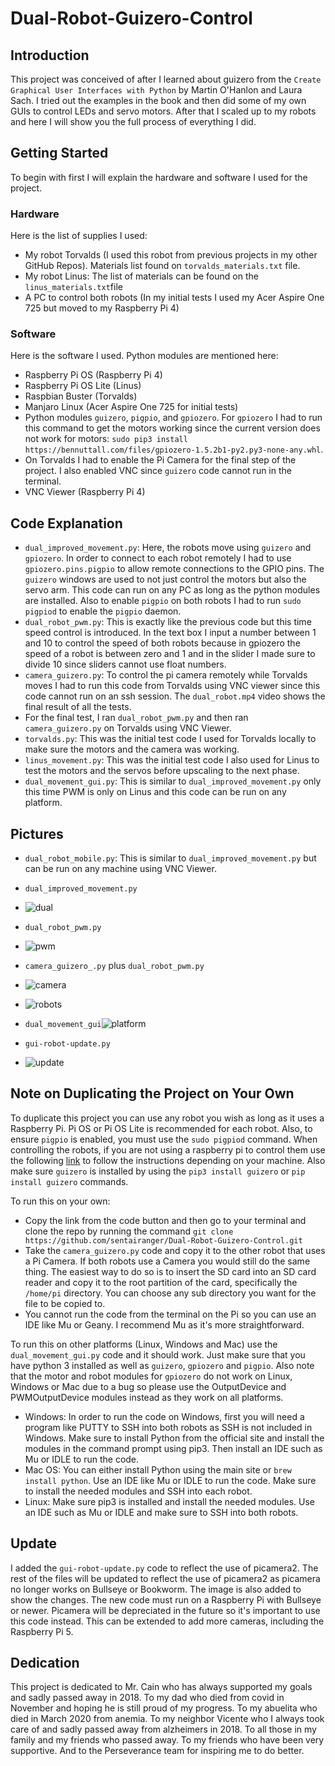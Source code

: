 # Dual-Robot-Guizero-Control

## Introduction

This project was conceived of after I learned about guizero from the `Create Graphical User Interfaces with Python` by Martin O'Hanlon and Laura Sach. I tried out the examples in the book and then did some of my own GUIs to control LEDs and servo motors. After that I scaled up to my robots and here I will show you the full process of everything I did. 

## Getting Started

To begin with first I will explain the hardware and software I used for the project. 

### Hardware

Here is the list of supplies I used:

* My robot Torvalds (I used this robot from previous projects in my other GitHub Repos). Materials list found on `torvalds_materials.txt` file.
* My robot Linus: The list of materials can be found on the `linus_materials.txt`file
* A PC to control both robots (In my initial tests I used my Acer Aspire One 725 but moved to my Raspberry Pi 4)

### Software

Here is the software I used. Python modules are mentioned here:

* Raspberry Pi OS (Raspberry Pi 4)
* Raspberry Pi OS Lite (Linus)
* Raspbian Buster (Torvalds)
* Manjaro Linux (Acer Aspire One 725 for initial tests)
* Python modules `guizero`, `pigpio`, and `gpiozero`. For `gpiozero` I had to run this command to get the motors working since the current version does not work for motors: `sudo pip3 install https://bennuttall.com/files/gpiozero-1.5.2b1-py2.py3-none-any.whl`. 
* On Torvalds I had to enable the Pi Camera for the final step of the project. I also enabled VNC since `guizero` code cannot run in the terminal. 
* VNC Viewer (Raspberry Pi 4)

## Code Explanation

* `dual_improved_movement.py`: Here, the robots move using `guizero` and `gpiozero`. In order to connect to each robot remotely I had to use `gpiozero.pins.pigpio` to allow remote connections to the GPIO pins. The `guizero` windows are used to not just control the motors but also the servo arm. This code can run on any PC as long as the python modules are installed. Also to enable `pigpio` on both robots I had to run `sudo pigpiod` to enable the `pigpio` daemon. 
* `dual_robot_pwm.py`: This is exactly like the previous code but this time speed control is introduced. In the text box I input a number between 1 and 10 to control the speed of both robots because in gpiozero the speed of a robot is between zero and 1 and in the slider I made sure to divide 10 since sliders cannot use float numbers.
* `camera_guizero.py`: To control the pi camera remotely while Torvalds moves I had to run this code from Torvalds using VNC viewer since this code cannot run on an ssh session. The `dual_robot.mp4` video shows the final result of all the tests.
* For the final test, I ran `dual_robot_pwm.py` and then ran `camera_guizero.py` on Torvalds using VNC Viewer.
* `torvalds.py`: This was the initial test code I used for Torvalds locally to make sure the motors and the camera was working.
* `linus_movement.py`: This was the initial test code I also used for Linus to test the motors and the servos before upscaling to the next phase.
* `dual_movement_gui.py`: This is similar to `dual_improved_movement.py` only this time PWM is only on Linus and this code can be run on any platform.
## Pictures
* `dual_robot_mobile.py`: This is similar to `dual_improved_movement.py` but can be run on any machine using VNC Viewer.

* `dual_improved_movement.py`
* ![dual](https://github.com/sentairanger/Dual-Robot-Guizero-Control/blob/main/2021-02-12-140715_1920x1080_scrot.png)
* `dual_robot_pwm.py`
* ![pwm](https://github.com/sentairanger/Dual-Robot-Guizero-Control/blob/main/2021-02-17-163125_1920x1080_scrot.png)
* `camera_guizero_.py` plus `dual_robot_pwm.py`
* ![camera](https://github.com/sentairanger/Dual-Robot-Guizero-Control/blob/main/2021-02-17-163135_1920x1080_scrot.png)
* ![robots](https://github.com/sentairanger/Dual-Robot-Guizero-Control/blob/main/IMG_20210213_120338052.jpg)
* `dual_movement_gui`![platform](https://github.com/sentairanger/Dual-Robot-Guizero-Control/blob/main/Screenshot%20from%202021-03-31%2016-47-45.png)
* `gui-robot-update.py`
* ![update](https://github.com/sentairanger/Dual-Robot-Guizero-Control/blob/main/new-gui.png)

## Note on Duplicating the Project on Your Own

To duplicate this project you can use any robot you wish as long as it uses a Raspberry Pi. Pi OS or Pi OS Lite is recommended for each robot. Also, to ensure `pigpio` is enabled, you must use the `sudo pigpiod` command. When controlling the robots, if you are not using a raspberry pi to control them use the following [link](https://gpiozero.readthedocs.io/en/stable/installing.html) to follow the instructions depending on your machine. Also make sure `guizero` is installed by using the `pip3 install guizero` or `pip install guizero` commands. 

To run this on your own:
* Copy the link from the code button and then go to your terminal and clone the repo by running the command `git clone https://github.com/sentairanger/Dual-Robot-Guizero-Control.git`
* Take the `camera_guizero.py` code and copy it to the other robot that uses a Pi Camera. If both robots use a Camera you would still do the same thing. The easiest way to do so is to insert the SD card into an SD card reader and copy it to the root partition of the card, specifically the `/home/pi` directory. You can choose any sub directory you want for the file to be copied to. 
* You cannot run the code from the terminal on the Pi so you can use an IDE like Mu or Geany. I recommend Mu as it's more straightforward.

To run this on other platforms (Linux, Windows and Mac) use the `dual_movement_gui.py` code and it should work. Just make sure that you have python 3 installed as well as `guizero`, `gpiozero` and `pigpio`. Also note that the motor and robot modules for `gpiozero` do not work on Linux, Windows or Mac due to a bug so please use the OutputDevice and PWMOutputDevice modules instead as they work on all platforms. 

* Windows: In order to run the code on Windows, first you will need a program like PUTTY to SSH into both robots as SSH is not included in Windows. Make sure to install Python from the official site and install the modules in the command prompt using pip3. Then install an IDE such as Mu or IDLE to run the code.
* Mac OS: You can either install Python using the main site or `brew install python`. Use an IDE like Mu or IDLE to run the code. Make sure to install the needed modules and SSH into each robot.
* Linux: Make sure pip3 is installed and install the needed modules. Use an IDE such as Mu or IDLE and make sure to SSH into both robots.


## Update

I added the `gui-robot-update.py` code to reflect the use of picamera2. The rest of the files will be updated to reflect the use of picamera2 as picamera no longer works on Bullseye or Bookworm. The image is also added to show the changes. The new code must run on a Raspberry Pi with Bullseye or newer. Picamera will be depreciated in the future so it's important to use this code instead. This can be extended to add more cameras, including the Raspberry Pi 5.

## Dedication

This project is dedicated to Mr. Cain who has always supported my goals and sadly passed away in 2018. To my dad who died from covid in November and hoping he is still proud of my progress. To my abuelita who died in March 2020 from anemia. To my neighbor Vicente who I always took care of and sadly passed away from alzheimers in 2018. To all those in my family and my friends who passed away. To my friends who have been very supportive. And to the Perseverance team for inspiring me to do better. 
